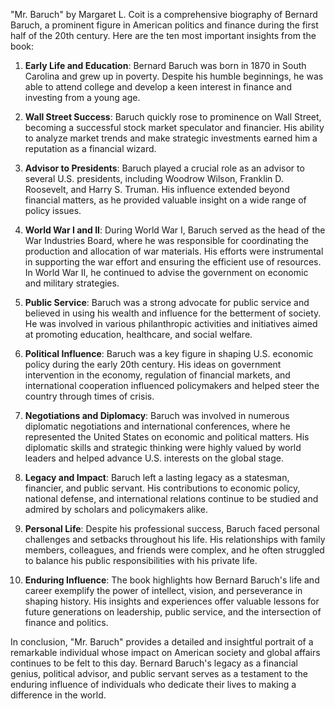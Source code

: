 "Mr. Baruch" by Margaret L. Coit is a comprehensive biography of Bernard Baruch, a prominent figure in American politics and finance during the first half of the 20th century. Here are the ten most important insights from the book:

1. **Early Life and Education**: Bernard Baruch was born in 1870 in South Carolina and grew up in poverty. Despite his humble beginnings, he was able to attend college and develop a keen interest in finance and investing from a young age.

2. **Wall Street Success**: Baruch quickly rose to prominence on Wall Street, becoming a successful stock market speculator and financier. His ability to analyze market trends and make strategic investments earned him a reputation as a financial wizard.

3. **Advisor to Presidents**: Baruch played a crucial role as an advisor to several U.S. presidents, including Woodrow Wilson, Franklin D. Roosevelt, and Harry S. Truman. His influence extended beyond financial matters, as he provided valuable insight on a wide range of policy issues.

4. **World War I and II**: During World War I, Baruch served as the head of the War Industries Board, where he was responsible for coordinating the production and allocation of war materials. His efforts were instrumental in supporting the war effort and ensuring the efficient use of resources. In World War II, he continued to advise the government on economic and military strategies.

5. **Public Service**: Baruch was a strong advocate for public service and believed in using his wealth and influence for the betterment of society. He was involved in various philanthropic activities and initiatives aimed at promoting education, healthcare, and social welfare.

6. **Political Influence**: Baruch was a key figure in shaping U.S. economic policy during the early 20th century. His ideas on government intervention in the economy, regulation of financial markets, and international cooperation influenced policymakers and helped steer the country through times of crisis.

7. **Negotiations and Diplomacy**: Baruch was involved in numerous diplomatic negotiations and international conferences, where he represented the United States on economic and political matters. His diplomatic skills and strategic thinking were highly valued by world leaders and helped advance U.S. interests on the global stage.

8. **Legacy and Impact**: Baruch left a lasting legacy as a statesman, financier, and public servant. His contributions to economic policy, national defense, and international relations continue to be studied and admired by scholars and policymakers alike.

9. **Personal Life**: Despite his professional success, Baruch faced personal challenges and setbacks throughout his life. His relationships with family members, colleagues, and friends were complex, and he often struggled to balance his public responsibilities with his private life.

10. **Enduring Influence**: The book highlights how Bernard Baruch's life and career exemplify the power of intellect, vision, and perseverance in shaping history. His insights and experiences offer valuable lessons for future generations on leadership, public service, and the intersection of finance and politics.

In conclusion, "Mr. Baruch" provides a detailed and insightful portrait of a remarkable individual whose impact on American society and global affairs continues to be felt to this day. Bernard Baruch's legacy as a financial genius, political advisor, and public servant serves as a testament to the enduring influence of individuals who dedicate their lives to making a difference in the world.